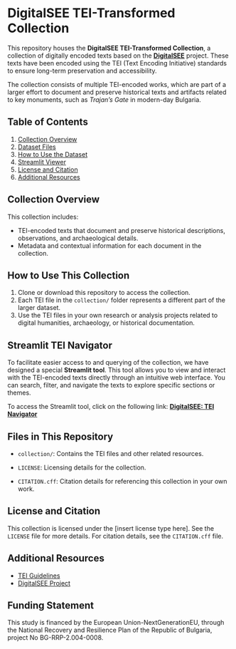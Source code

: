 # DigitalSEE TEI-Transformed Collection

This repository houses the **DigitalSEE TEI-Transformed Collection**, a collection of digitally encoded texts based on the **[DigitalSEE](https://github.com/Bestroi150/DigitalSEE)** project. These texts have been encoded using the TEI (Text Encoding Initiative) standards to ensure long-term preservation and accessibility.

The collection consists of multiple TEI-encoded works, which are part of a larger effort to document and preserve historical texts and artifacts related to key monuments, such as *Trajan’s Gate* in modern-day Bulgaria.

## Table of Contents

1. [Collection Overview](#collection-overview)
2. [Dataset Files](#dataset-files)
3. [How to Use the Dataset](#how-to-use-the-dataset)
4. [Streamlit Viewer](#streamlit-viewer)
5. [License and Citation](#license-and-citation)
6. [Additional Resources](#additional-resources)


## Collection Overview

This collection includes:
- TEI-encoded texts that document and preserve historical descriptions, observations, and archaeological details.
- Metadata and contextual information for each document in the collection.

## How to Use This Collection

1. Clone or download this repository to access the collection.
2. Each TEI file in the `collection/` folder represents a different part of the larger dataset.
3. Use the TEI files in your own research or analysis projects related to digital humanities, archaeology, or historical documentation.

## Streamlit TEI Navigator

To facilitate easier access to and querying of the collection, we have designed a special **Streamlit tool**. This tool allows you to view and interact with the TEI-encoded texts directly through an intuitive web interface. You can search, filter, and navigate the texts to explore specific sections or themes.

To access the Streamlit tool, click on the following link: **[DigitalSEE: TEI Navigator]()**


## Files in This Repository

- `collection/`: Contains the TEI files and other related resources.
  
- `LICENSE`: Licensing details for the collection.

- `CITATION.cff`: Citation details for referencing this collection in your own work.


## License and Citation

This collection is licensed under the [insert license type here]. See the `LICENSE` file for more details.
For citation details, see the `CITATION.cff` file.

## Additional Resources

- [TEI Guidelines](http://www.tei-c.org/release/doc/tei-p5-doc/en/html/)
- [DigitalSEE Project](https://digitalsee.epistone.net/en/index)

## Funding Statement

This study is financed by the European Union-NextGenerationEU, through the National Recovery and Resilience Plan of the Republic of Bulgaria, project No BG-RRP-2.004-0008.
